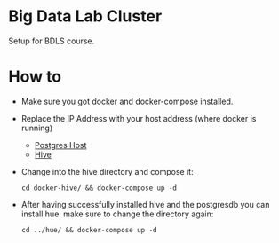 # Big Data Lab Cluster

Setup for BDLS course.

# How to

* Make sure you got docker and docker-compose installed.
* Replace the IP Address with your host address (where docker is running)
  * [Postgres Host](https://github.com/luanaBanana/bdls/blob/main/hue/hue.ini#L37)
  * [Hive](https://github.com/luanaBanana/bdls/blob/main/hue/hue.ini#L230)
* Change into the hive directory and compose it:

  `cd docker-hive/ && docker-compose up -d`
 
* After having successfully installed hive and the postgresdb you can install hue. make sure to change the directory again:

  `cd ../hue/ && docker-compose up -d`
